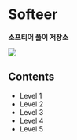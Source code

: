 # Softeer
**소프티어 풀이 저장소**

<img src="https://img.shields.io/badge/Python-3776AB?style=plastic&logo=Python&logoColor=white">

## Contents
- Level 1
- Level 2
- Level 3
- Level 4
- Level 5